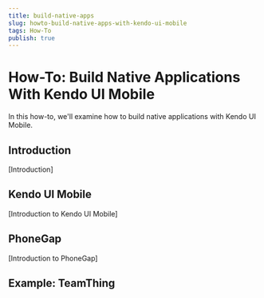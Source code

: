 ```yaml
---
title: build-native-apps
slug: howto-build-native-apps-with-kendo-ui-mobile
tags: How-To
publish: true
---
```


# How-To: Build Native Applications With Kendo UI Mobile

In this how-to, we'll examine how to build native applications with Kendo UI Mobile.

## Introduction

[Introduction]

## Kendo UI Mobile

[Introduction to Kendo UI Mobile]

## PhoneGap

[Introduction to PhoneGap]

## Example: TeamThing
